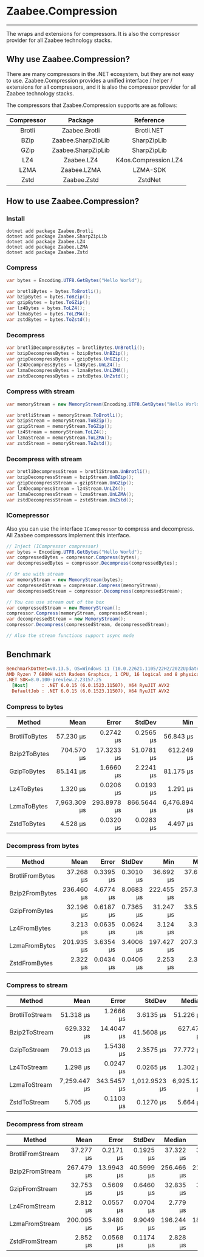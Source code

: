 # Zaabee.Compression

---

The wraps and extensions for compressors. It is also the compressor provider for all Zaabee technology stacks.

## Why use Zaabee.Compression?

There are many compressors in the .NET ecosystem, but they are not easy to use. Zaabee.Compression provides a unified interface / helper / extensions for all compressors, and it is also the compressor provider for all Zaabee technology stacks.

The compressors that Zaabee.Compression supports are as follows:

| Compressor |      Package       |      Reference       |
| :--------: | :----------------: | :------------------: |
|   Brotli   |   Zaabee.Brotli    |      Brotli.NET      |
|    BZip    | Zaabee.SharpZipLib |     SharpZipLib      |
|    GZip    | Zaabee.SharpZipLib |     SharpZipLib      |
|    LZ4     |     Zaabee.LZ4     | K4os.Compression.LZ4 |
|    LZMA    |    Zaabee.LZMA     |       LZMA-SDK       |
|    Zstd    |    Zaabee.Zstd     |       ZstdNet        |

## How to use Zaabee.Compression?

### Install

```shell
dotnet add package Zaabee.Brotli
dotnet add package Zaabee.SharpZipLib
dotnet add package Zaabee.LZ4
dotnet add package Zaabee.LZMA
dotnet add package Zaabee.Zstd
```

### Compress

```csharp
var bytes = Encoding.UTF8.GetBytes("Hello World");

var brotliBytes = bytes.ToBrotli();
var bzipBytes = bytes.ToBZip();
var gzipBytes = bytes.ToGZip();
var lz4Bytes = bytes.ToLZ4();
var lzmaBytes = bytes.ToLZMA();
var zstdBytes = bytes.ToZstd();
```

### Decompress

```csharp
var brotliDecompressBytes = brotliBytes.UnBrotli();
var bzipDecompressBytes = bzipBytes.UnBZip();
var gzipDecompressBytes = gzipBytes.UnGZip();
var lz4DecompressBytes = lz4Bytes.UnLZ4();
var lzmaDecompressBytes = lzmaBytes.UnLZMA();
var zstdDecompressBytes = zstdBytes.UnZstd();
```

### Compress with stream

```csharp
var memoryStream = new MemoryStream(Encoding.UTF8.GetBytes("Hello World"));

var brotliStream = memoryStream.ToBrotli();
var bzipStream = memoryStream.ToBZip();
var gzipStream = memoryStream.ToGZip();
var lz4Stream = memoryStream.ToLZ4();
var lzmaStream = memoryStream.ToLZMA();
var zstdStream = memoryStream.ToZstd();
```

### Decompress with stream

```csharp
var brotliDecompressStream = brotliStream.UnBrotli();
var bzipDecompressStream = bzipStream.UnBZip();
var gzipDecompressStream = gzipStream.UnGZip();
var lz4DecompressStream = lz4Stream.UnLZ4();
var lzmaDecompressStream = lzmaStream.UnLZMA();
var zstdDecompressStream = zstdStream.UnZstd();
```

### IComepressor

Also you can use the interface `IComepressor` to compress and decompress. All Zaabee compressors implement this interface.

```csharp
// Inject (ICompressor compressor)
var bytes = Encoding.UTF8.GetBytes("Hello World");
var compressedBytes = compressor.Compress(bytes);
var decompressedBytes = compressor.Decompress(compressedBytes);

// Or use with stream
var memoryStream = new MemoryStream(bytes);
var compressedStream = compressor.Compress(memoryStream);
var decompressedStream = compressor.Decompress(compressedStream);

// You can use stream out of the box
var compressedStream = new MemoryStream();
compressor.Compress(memoryStream, compressedStream);
var decompressedStream = new MemoryStream();
compressor.Decompress(compressedStream, decompressedStream);

// Also the stream functions support async mode
```

## Benchmark

```ini
BenchmarkDotNet=v0.13.5, OS=Windows 11 (10.0.22621.1105/22H2/2022Update/SunValley2)
AMD Ryzen 7 6800H with Radeon Graphics, 1 CPU, 16 logical and 8 physical cores
.NET SDK=8.0.100-preview.2.23157.25
  [Host]     : .NET 6.0.15 (6.0.1523.11507), X64 RyuJIT AVX2
  DefaultJob : .NET 6.0.15 (6.0.1523.11507), X64 RyuJIT AVX2
```

### Compress to bytes

|        Method |         Mean |       Error |      StdDev |          Min |          Max |       Median |     Gen0 |     Gen1 |     Gen2 |  Allocated |
|-------------- |-------------:|------------:|------------:|-------------:|-------------:|-------------:|---------:|---------:|---------:|-----------:|
| BrotliToBytes |    57.230 μs |   0.2742 μs |   0.2565 μs |    56.843 μs |    57.681 μs |    57.109 μs |   8.1177 |   0.4272 |        - |    67985 B |
|  Bzip2ToBytes |   704.570 μs |  17.3233 μs |  51.0781 μs |   612.249 μs |   839.251 μs |   692.302 μs | 911.1328 | 901.3672 | 892.5781 | 12109517 B |
|   GzipToBytes |    85.141 μs |   1.6660 μs |   2.2241 μs |    81.175 μs |    89.705 μs |    86.203 μs |  38.0859 |  15.1367 |        - |   321114 B |
|    Lz4ToBytes |     1.320 μs |   0.0206 μs |   0.0193 μs |     1.291 μs |     1.355 μs |     1.317 μs |   0.1221 |        - |        - |     1025 B |
|   LzmaToBytes | 7,963.309 μs | 293.8978 μs | 866.5644 μs | 6,476.894 μs | 9,815.058 μs | 7,929.018 μs | 953.1250 | 937.5000 | 921.8750 | 48880617 B |
|   ZstdToBytes |     4.528 μs |   0.0320 μs |   0.0283 μs |     4.497 μs |     4.586 μs |     4.520 μs |   0.0153 |        - |        - |      128 B |

### Decompress from bytes

|          Method |       Mean |     Error |    StdDev |        Min |        Max |     Median |     Gen0 |     Gen1 |     Gen2 |  Allocated |
|---------------- |-----------:|----------:|----------:|-----------:|-----------:|-----------:|---------:|---------:|---------:|-----------:|
| BrotliFromBytes |  37.268 μs | 0.3395 μs | 0.3010 μs |  36.692 μs |  37.682 μs |  37.327 μs |  13.4888 |   2.8076 |        - |   95.88 KB |
|  Bzip2FromBytes | 236.460 μs | 4.6774 μs | 8.0683 μs | 222.455 μs | 257.370 μs | 235.555 μs | 456.5430 | 447.2656 | 445.8008 | 4514.72 KB |
|   GzipFromBytes |  32.196 μs | 0.6187 μs | 0.7365 μs |  31.247 μs |  33.564 μs |  31.894 μs |   7.3853 |   0.8545 |        - |   60.84 KB |
|    Lz4FromBytes |   3.213 μs | 0.0635 μs | 0.0624 μs |   3.124 μs |   3.345 μs |   3.208 μs |   2.5291 |   0.0916 |        - |   20.69 KB |
|   LzmaFromBytes | 201.935 μs | 3.6354 μs | 3.4006 μs | 197.427 μs | 207.364 μs | 201.945 μs | 491.6992 | 484.8633 | 484.6191 | 4150.62 KB |
|   ZstdFromBytes |   2.322 μs | 0.0434 μs | 0.0406 μs |   2.253 μs |   2.393 μs |   2.328 μs |   1.2321 |        - |        - |   10.09 KB |

### Compress to stream

|         Method |         Mean |       Error |        StdDev |       Median |          Min |           Max |     Gen0 |     Gen1 |     Gen2 |  Allocated |
|--------------- |-------------:|------------:|--------------:|-------------:|-------------:|--------------:|---------:|---------:|---------:|-----------:|
| BrotliToStream |    51.318 μs |   1.2666 μs |     3.6135 μs |    51.226 μs |    46.513 μs |     62.695 μs |   8.0566 |   0.4883 |        - |    67307 B |
|  Bzip2ToStream |   629.332 μs |  14.4047 μs |    41.5608 μs |   627.471 μs |   552.053 μs |    741.435 μs | 832.0313 | 822.2656 | 814.4531 | 12101506 B |
|   GzipToStream |    79.013 μs |   1.5438 μs |     2.3575 μs |    77.772 μs |    76.634 μs |     84.856 μs |  38.0859 |  15.1367 |        - |   321040 B |
|    Lz4ToStream |     1.298 μs |   0.0247 μs |     0.0265 μs |     1.302 μs |     1.265 μs |      1.335 μs |   0.1030 |        - |        - |      865 B |
|   LzmaToStream | 7,259.447 μs | 343.5457 μs | 1,012.9523 μs | 6,925.126 μs | 6,039.613 μs | 10,180.380 μs | 664.0625 | 648.4375 | 625.0000 | 48880369 B |
|   ZstdToStream |     5.705 μs |   0.1103 μs |     0.1270 μs |     5.664 μs |     5.563 μs |      5.984 μs |   1.2817 |   0.0458 |        - |    10736 B |

### Decompress from stream

|           Method |       Mean |      Error |     StdDev |     Median |        Min |        Max |     Gen0 |     Gen1 |     Gen2 |  Allocated |
|----------------- |-----------:|-----------:|-----------:|-----------:|-----------:|-----------:|---------:|---------:|---------:|-----------:|
| BrotliFromStream |  37.277 μs |  0.2171 μs |  0.1925 μs |  37.322 μs |  36.961 μs |  37.567 μs |  12.1460 |   2.4414 |        - |   85.72 KB |
|  Bzip2FromStream | 267.479 μs | 13.9943 μs | 40.5999 μs | 256.466 μs | 217.031 μs | 377.985 μs | 434.0820 | 427.2461 | 424.8047 | 4500.55 KB |
|   GzipFromStream |  32.753 μs |  0.5609 μs |  0.6460 μs |  32.835 μs |  31.453 μs |  33.658 μs |   6.1646 |   0.9766 |        - |   50.76 KB |
|    Lz4FromStream |   2.812 μs |  0.0557 μs |  0.0704 μs |   2.779 μs |   2.717 μs |   2.945 μs |   1.2970 |   0.0267 |        - |    10.6 KB |
|   LzmaFromStream | 200.095 μs |  3.9480 μs |  9.9049 μs | 196.244 μs | 188.099 μs | 228.151 μs | 474.6094 | 468.9941 | 468.7500 | 4140.47 KB |
|   ZstdFromStream |   2.852 μs |  0.0568 μs |  0.1174 μs |   2.828 μs |   2.688 μs |   3.188 μs |   2.4719 |   0.1755 |        - |   20.23 KB |
